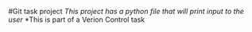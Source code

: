 #Git task project
*This project has a python file that will print input to the user*
*This is part of a Verion Control task

